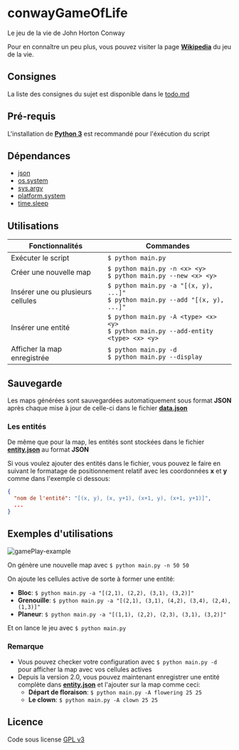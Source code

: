 # **conwayGameOfLife**

Le jeu de la vie de John Horton Conway

Pour en connaître un peu plus, vous pouvez visiter la page **[Wikipedia](https://en.wikipedia.org/wiki/Conway%27s_Game_of_Life)** du jeu de la vie.

## Consignes

La liste des consignes du sujet est disponible dans le [todo.md](todo.md)

## Pré-requis

L'installation de **[Python 3](https://www.python.org/downloads/)** est recommandé pour l'éxécution du script

## Dépendances

- [json](https://docs.python.org/3/library/json.html)
- [os.system](https://docs.python.org/3/library/os.html#os.system)
- [sys.argv](https://docs.python.org/3/library/sys.html#sys.argv)
- [platform.system](https://docs.python.org/3/library/platform.html#platform.system)
- [time.sleep](https://docs.python.org/3/library/time.html#time.sleep)

## Utilisations

| Fonctionnalités                   | Commandes                                                                                |
| --------------------------------- | ---------------------------------------------------------------------------------------- |
| Exécuter le script                | `$ python main.py`                                                                       |
| Créer une nouvelle map            | `$ python main.py -n <x> <y>`<br />`$ python main.py --new <x> <y>`                      |
| Insérer une ou plusieurs cellules | `$ python main.py -a "[(x, y), ...]"`<br />`$ python main.py --add "[(x, y), ...]"`      |
| Insérer une entité                | `$ python main.py -A <type> <x> <y>`<br />`$ python main.py --add-entity <type> <x> <y>` |
| Afficher la map enregistrée       | `$ python main.py -d`<br />`$ python main.py --display`                                  |

## Sauvegarde

Les maps générées sont sauvegardées automatiquement sous format **JSON** après chaque mise à jour de celle-ci dans le fichier **[data.json](data.json)**

### Les entités

De même que pour la map, les entités sont stockées dans le fichier **[entity.json](entity.json)** au format **JSON**

Si vous voulez ajouter des entités dans le fichier, vous pouvez le faire en suivant le formatage de positionnement relatif avec les coordonnées **x** et **y** comme dans l'exemple ci dessous:

```json
{
  "nom de l'entité": "[(x, y), (x, y+1), (x+1, y), (x+1, y+1)]",
  ...
}
```

## Exemples d'utilisations

![gamePlay-example](example.gif)

On génère une nouvelle map avec `$ python main.py -n 50 50`

On ajoute les cellules active de sorte à former une entité:

- **Bloc**: `$ python main.py -a "[(2,1), (2,2), (3,1), (3,2)]"`
- **Grenouille**: `$ python main.py -a "[(2,1), (3,1), (4,2), (3,4), (2,4), (1,3)]"`
- **Planeur**: `$ python main.py -a "[(1,1), (2,2), (2,3), (3,1), (3,2)]"`

Et on lance le jeu avec `$ python main.py`

### Remarque

- Vous pouvez checker votre configuration avec `$ python main.py -d` pour afficher la map avec vos cellules actives
- Depuis la version 2.0, vous pouvez maintenant enregistrer une entité complète dans **[entity.json](entity.json)** et l'ajouter sur la map comme ceci:
  - **Départ de floraison**: `$ python main.py -A flowering 25 25`
  - **Le clown**: `$ python main.py -A clown 25 25`

## Licence

Code sous license [GPL v3](LICENSE)
